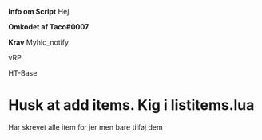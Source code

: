 **Info om Script**
Hej

**Omkodet af Taco#0007**


**Krav**
Myhic_notify


vRP


HT-Base

# Husk at add items. Kig i listitems.lua

Har skrevet alle item for jer men bare tilføj dem
